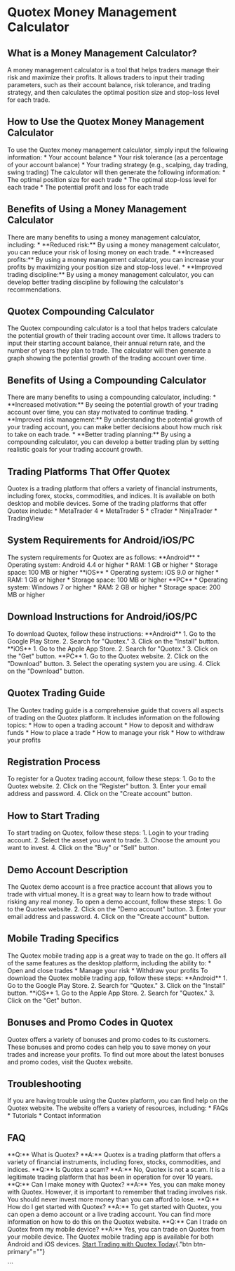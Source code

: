 # Quotex Money Management Calculator

## What is a Money Management Calculator?

A money management calculator is a tool that helps traders manage their
risk and maximize their profits. It allows traders to input their
trading parameters, such as their account balance, risk tolerance, and
trading strategy, and then calculates the optimal position size and
stop-loss level for each trade.

## How to Use the Quotex Money Management Calculator

To use the Quotex money management calculator, simply input the
following information: \* Your account balance \* Your risk tolerance
(as a percentage of your account balance) \* Your trading strategy
(e.g., scalping, day trading, swing trading) The calculator will then
generate the following information: \* The optimal position size for
each trade \* The optimal stop-loss level for each trade \* The
potential profit and loss for each trade

## Benefits of Using a Money Management Calculator

There are many benefits to using a money management calculator,
including: \* \*\*Reduced risk:\*\* By using a money management
calculator, you can reduce your risk of losing money on each trade. \*
\*\*Increased profits:\*\* By using a money management calculator, you
can increase your profits by maximizing your position size and stop-loss
level. \* \*\*Improved trading discipline:\*\* By using a money
management calculator, you can develop better trading discipline by
following the calculator\'s recommendations.

## Quotex Compounding Calculator

The Quotex compounding calculator is a tool that helps traders calculate
the potential growth of their trading account over time. It allows
traders to input their starting account balance, their annual return
rate, and the number of years they plan to trade. The calculator will
then generate a graph showing the potential growth of the trading
account over time.

## Benefits of Using a Compounding Calculator

There are many benefits to using a compounding calculator, including: \*
\*\*Increased motivation:\*\* By seeing the potential growth of your
trading account over time, you can stay motivated to continue trading.
\* \*\*Improved risk management:\*\* By understanding the potential
growth of your trading account, you can make better decisions about how
much risk to take on each trade. \* \*\*Better trading planning:\*\* By
using a compounding calculator, you can develop a better trading plan by
setting realistic goals for your trading account growth.

## Trading Platforms That Offer Quotex

Quotex is a trading platform that offers a variety of financial
instruments, including forex, stocks, commodities, and indices. It is
available on both desktop and mobile devices. Some of the trading
platforms that offer Quotex include: \* MetaTrader 4 \* MetaTrader 5 \*
cTrader \* NinjaTrader \* TradingView

## System Requirements for Android/iOS/PC

The system requirements for Quotex are as follows: \*\*Android\*\* \*
Operating system: Android 4.4 or higher \* RAM: 1 GB or higher \*
Storage space: 100 MB or higher \*\*iOS\*\* \* Operating system: iOS 9.0
or higher \* RAM: 1 GB or higher \* Storage space: 100 MB or higher
\*\*PC\*\* \* Operating system: Windows 7 or higher \* RAM: 2 GB or
higher \* Storage space: 200 MB or higher

## Download Instructions for Android/iOS/PC

To download Quotex, follow these instructions: \*\*Android\*\* 1. Go to
the Google Play Store. 2. Search for "Quotex." 3. Click on the
"Install" button. \*\*iOS\*\* 1. Go to the Apple App Store. 2.
Search for "Quotex." 3. Click on the "Get" button.
\*\*PC\*\* 1. Go to the Quotex website. 2. Click on the "Download"
button. 3. Select the operating system you are using. 4. Click on the
"Download" button.

## Quotex Trading Guide

The Quotex trading guide is a comprehensive guide that covers all
aspects of trading on the Quotex platform. It includes information on
the following topics: \* How to open a trading account \* How to deposit
and withdraw funds \* How to place a trade \* How to manage your risk \*
How to withdraw your profits

## Registration Process

To register for a Quotex trading account, follow these steps: 1. Go to
the Quotex website. 2. Click on the "Register" button. 3. Enter
your email address and password. 4. Click on the "Create account"
button.

## How to Start Trading

To start trading on Quotex, follow these steps: 1. Login to your trading
account. 2. Select the asset you want to trade. 3. Choose the amount you
want to invest. 4. Click on the "Buy" or "Sell" button.

## Demo Account Description

The Quotex demo account is a free practice account that allows you to
trade with virtual money. It is a great way to learn how to trade
without risking any real money. To open a demo account, follow these
steps: 1. Go to the Quotex website. 2. Click on the "Demo account"
button. 3. Enter your email address and password. 4. Click on the
"Create account" button.

## Mobile Trading Specifics

The Quotex mobile trading app is a great way to trade on the go. It
offers all of the same features as the desktop platform, including the
ability to: \* Open and close trades \* Manage your risk \* Withdraw
your profits To download the Quotex mobile trading app, follow these
steps: \*\*Android\*\* 1. Go to the Google Play Store. 2. Search for
"Quotex." 3. Click on the "Install" button. \*\*iOS\*\* 1.
Go to the Apple App Store. 2. Search for "Quotex." 3. Click on the
"Get" button.

## Bonuses and Promo Codes in Quotex

Quotex offers a variety of bonuses and promo codes to its customers.
These bonuses and promo codes can help you to save money on your trades
and increase your profits. To find out more about the latest bonuses and
promo codes, visit the Quotex website.

## Troubleshooting

If you are having trouble using the Quotex platform, you can find help
on the Quotex website. The website offers a variety of resources,
including: \* FAQs \* Tutorials \* Contact information

## FAQ

\*\*Q:\*\* What is Quotex? \*\*A:\*\* Quotex is a trading platform that
offers a variety of financial instruments, including forex, stocks,
commodities, and indices. \*\*Q:\*\* Is Quotex a scam? \*\*A:\*\* No,
Quotex is not a scam. It is a legitimate trading platform that has been
in operation for over 10 years. \*\*Q:\*\* Can I make money with Quotex?
\*\*A:\*\* Yes, you can make money with Quotex. However, it is important
to remember that trading involves risk. You should never invest more
money than you can afford to lose. \*\*Q:\*\* How do I get started with
Quotex? \*\*A:\*\* To get started with Quotex, you can open a demo
account or a live trading account. You can find more information on how
to do this on the Quotex website. \*\*Q:\*\* Can I trade on Quotex from
my mobile device? \*\*A:\*\* Yes, you can trade on Quotex from your
mobile device. The Quotex mobile trading app is available for both
Android and iOS devices. [Start Trading with Quotex
Today](\%22https://traff.sbs/brokerqxlid\%22){."btn
btn-primary"=""}

\`\`\`

